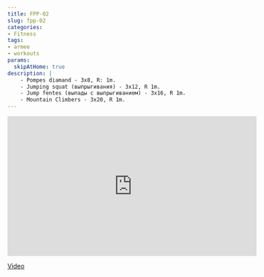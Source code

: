 ```yaml
---
title: FPP-02
slug: fpp-02
categories:
- Fitness
tags:
- armee
- workouts
params:
  skipAtHome: true
description: |
    - Pompes diamand - 3x8, R: 1m.
    - Jumping squat (выпрыгивания) - 3x12, R 1m.
    - Jump fentes (выпады с выпрыгиванием) - 3x16, R 1m.
    - Mountain Climbers - 3x20, R 1m.
---
```


<iframe width="560" height="315" src="https://www.youtube.com/embed/FUrwmOjsd1U?si=QjMgdx2jb4aQwUR0" title="YouTube video player" frameborder="0" allow="accelerometer; autoplay; clipboard-write; encrypted-media; gyroscope; picture-in-picture; web-share" allowfullscreen></iframe>

[Video](https://youtu.be/FUrwmOjsd1U?si=QjMgdx2jb4aQwUR0)

